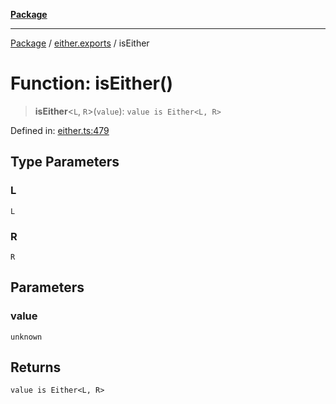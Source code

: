 [**Package**](../../README.md)

***

[Package](../../modules.md) / [either.exports](../README.md) / isEither

# Function: isEither()

> **isEither**\<`L`, `R`\>(`value`): `value is Either<L, R>`

Defined in: [either.ts:479](https://github.com/AlexXanderGrib/monads-io/blob/d65e47796764202dffd7314b61c2ea9cedbb26e8/src/either.ts#L479)

## Type Parameters

### L

`L`

### R

`R`

## Parameters

### value

`unknown`

## Returns

`value is Either<L, R>`
